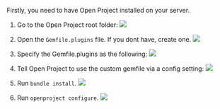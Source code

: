 Firstly, you need to have Open Project installed on your server.

1. Go to the Open Project root folder:
 ![](https://i.imgur.com/3VFFJNh.png)

2. Open the `Gemfile.plugins` file. If you dont have, create one.
 ![](https://i.imgur.com/BzgdVIV.png)

3. Specify the Gemfile.plugins as the following:
 ![](https://i.imgur.com/vcB9Inb.png)

4. Tell Open Project to use the custom gemfile via a config setting:
 ![](https://i.imgur.com/cl7fY9Y.png)

5. Run `bundle install`.
 ![](https://i.imgur.com/7AR73KB.png)

6. Run `openproject configure`.
 ![](https://i.imgur.com/TnBPowa.png)